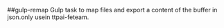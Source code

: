 ##gulp-remap
Gulp task to map files and export a content of the buffer in json.only usein ttpai-feteam.
